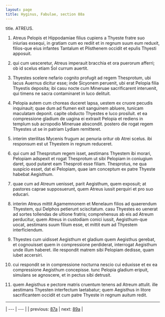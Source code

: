 ```yaml
---
layout: page
title: Hyginus, Fabulae, section 88a
---
```


title. ATREUS.



1. Atreus Pelopis et Hippodamiae filius cupiens a Thyeste fratre suo iniurias exsequi, in gratiam cum eo rediit et in regnum suum eum reduxit, filios-que eius infantes Tantalum et Plisthenem occidit et epulis Thyesti apposuit.



2. qui cum uesceretur, Atreus imperauit bracchia et ora puerorum afferri; ob id scelus etiam Sol currum auertit.



3. Thyestes scelere nefario cognito profugit ad regem Thesprotum, ubi lacus Auernus dicitur esse; inde Sicyonem peruenit, ubi erat Pelopia filia Thyestis deposita; ibi casu nocte cum Mineruae sacrificarent interuenit, qui timens ne sacra contaminaret in luco delituit.



4. Pelopia autem cum choreas duceret lapsa, uestem ex cruore pecudis inquinauit; quae dum ad flumen exit sanguinem abluere, tunicam maculatam deponit. capite obducto Thyestes e luco prosiluit. et ea compressione gladium de uagina ei extraxit Pelopia et rediens in templum sub acropodio Mineruae abscondit. postero die rogat regem Thyestes ut se in patriam Lydiam remitteret.



5. interim sterilitas Mycenis frugum ac penuria oritur ob Atrei scelus. ibi responsum est ut Thyestem in regnum reduceret.



6. qui cum ad Thesprotum regem isset, aestimans Thyestem ibi morari, Pelopiam adspexit et rogat Thesprotum ut sibi Pelopiam in coniugium daret, quod putaret eam Thesproti esse filiam. Thesprotus, ne qua suspicio esset, dat ei Pelopiam, quae iam conceptum ex patre Thyeste habebat Aegisthum.



7. quae cum ad Atreum uenisset, parit Aegisthum, quem exposuit; at pastores caprae supposuerunt, quem Atreus iussit perquiri et pro suo educari.



8. interim Atreus mittit Agamemnonem et Menelaum filios ad quaerendum Thyestem, qui Delphos petierunt sciscitatum. casu Thyestes eo uenerat ad sortes tollendas de ultione fratris; comprehensus ab eis ad Atreum perducitur, quem Atreus in custodiam conici iussit, Aegisthum-que uocat, aestimans suum filium esse, et mittit eum ad Thyestem interficiendum.



9. Thyestes cum uidisset Aegisthum et gladium quem Aegisthus gerebat, et cognouisset quem in compressione perdiderat, interrogat Aegisthum unde illum haberet. ille respondit matrem sibi Pelopiam dedisse, quam iubet accersiri.



10. cui respondit se in compressione nocturna nescio cui eduxisse et ex ea compressione Aegisthum concepisse. tunc Pelopia gladium eripuit, simulans se agnoscere, et in pectus sibi detrusit.



11. quem Aegisthus e pectore matris cruentum tenens ad Atreum attulit. ille aestimans Thyesten interfectum laetabatur; quem Aegisthus in litore sacrificantem occidit et cum patre Thyeste in regnum auitum redit.



---

| --- | --- |
| previous: [87a](../87a/) | next: [89a](../89a/) |